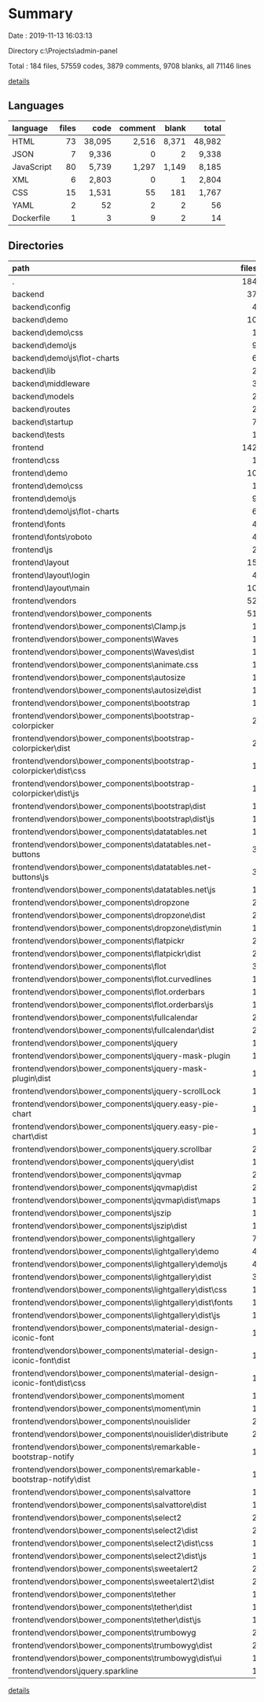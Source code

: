 # Summary

Date : 2019-11-13 16:03:13

Directory c:\Projects\admin-panel

Total : 184 files,  57559 codes, 3879 comments, 9708 blanks, all 71146 lines

[details](details.md)

## Languages
| language | files | code | comment | blank | total |
| :--- | ---: | ---: | ---: | ---: | ---: |
| HTML | 73 | 38,095 | 2,516 | 8,371 | 48,982 |
| JSON | 7 | 9,336 | 0 | 2 | 9,338 |
| JavaScript | 80 | 5,739 | 1,297 | 1,149 | 8,185 |
| XML | 6 | 2,803 | 0 | 1 | 2,804 |
| CSS | 15 | 1,531 | 55 | 181 | 1,767 |
| YAML | 2 | 52 | 2 | 2 | 56 |
| Dockerfile | 1 | 3 | 9 | 2 | 14 |

## Directories
| path | files | code | comment | blank | total |
| :--- | ---: | ---: | ---: | ---: | ---: |
| . | 184 | 57,559 | 3,879 | 9,708 | 71,146 |
| backend | 37 | 10,763 | 310 | 218 | 11,291 |
| backend\config | 4 | 15 | 0 | 0 | 15 |
| backend\demo | 10 | 746 | 45 | 99 | 890 |
| backend\demo\css | 1 | 83 | 0 | 19 | 102 |
| backend\demo\js | 9 | 663 | 45 | 80 | 788 |
| backend\demo\js\flot-charts | 6 | 508 | 27 | 61 | 596 |
| backend\lib | 2 | 11 | 24 | 4 | 39 |
| backend\middleware | 3 | 49 | 12 | 8 | 69 |
| backend\models | 2 | 103 | 53 | 18 | 174 |
| backend\routes | 2 | 276 | 140 | 54 | 470 |
| backend\startup | 7 | 176 | 23 | 22 | 221 |
| backend\tests | 1 | 14 | 4 | 2 | 20 |
| frontend | 142 | 46,416 | 3,538 | 9,482 | 59,436 |
| frontend\css | 1 | 1 | 1 | 0 | 2 |
| frontend\demo | 10 | 746 | 45 | 99 | 890 |
| frontend\demo\css | 1 | 83 | 0 | 19 | 102 |
| frontend\demo\js | 9 | 663 | 45 | 80 | 788 |
| frontend\demo\js\flot-charts | 6 | 508 | 27 | 61 | 596 |
| frontend\fonts | 4 | 2,448 | 0 | 0 | 2,448 |
| frontend\fonts\roboto | 4 | 2,448 | 0 | 0 | 2,448 |
| frontend\js | 2 | 63 | 14 | 8 | 85 |
| frontend\layout | 15 | 959 | 9 | 127 | 1,095 |
| frontend\layout\login | 4 | 115 | 3 | 6 | 124 |
| frontend\layout\main | 10 | 818 | 6 | 115 | 939 |
| frontend\vendors | 52 | 5,063 | 962 | 1,004 | 7,029 |
| frontend\vendors\bower_components | 51 | 5,061 | 960 | 1,003 | 7,024 |
| frontend\vendors\bower_components\Clamp.js | 1 | 166 | 68 | 36 | 270 |
| frontend\vendors\bower_components\Waves | 1 | 1 | 9 | 0 | 10 |
| frontend\vendors\bower_components\Waves\dist | 1 | 1 | 9 | 0 | 10 |
| frontend\vendors\bower_components\animate.css | 1 | 2 | 7 | 2 | 11 |
| frontend\vendors\bower_components\autosize | 1 | 1 | 5 | 0 | 6 |
| frontend\vendors\bower_components\autosize\dist | 1 | 1 | 5 | 0 | 6 |
| frontend\vendors\bower_components\bootstrap | 1 | 2 | 5 | 0 | 7 |
| frontend\vendors\bower_components\bootstrap-colorpicker | 2 | 221 | 14 | 0 | 235 |
| frontend\vendors\bower_components\bootstrap-colorpicker\dist | 2 | 221 | 14 | 0 | 235 |
| frontend\vendors\bower_components\bootstrap-colorpicker\dist\css | 1 | 220 | 10 | 0 | 230 |
| frontend\vendors\bower_components\bootstrap-colorpicker\dist\js | 1 | 1 | 4 | 0 | 5 |
| frontend\vendors\bower_components\bootstrap\dist | 1 | 2 | 5 | 0 | 7 |
| frontend\vendors\bower_components\bootstrap\dist\js | 1 | 2 | 5 | 0 | 7 |
| frontend\vendors\bower_components\datatables.net | 1 | 163 | 4 | 1 | 168 |
| frontend\vendors\bower_components\datatables.net-buttons | 3 | 60 | 4 | 3 | 67 |
| frontend\vendors\bower_components\datatables.net-buttons\js | 3 | 60 | 4 | 3 | 67 |
| frontend\vendors\bower_components\datatables.net\js | 1 | 163 | 4 | 1 | 168 |
| frontend\vendors\bower_components\dropzone | 2 | 385 | 4 | 2 | 391 |
| frontend\vendors\bower_components\dropzone\dist | 2 | 385 | 4 | 2 | 391 |
| frontend\vendors\bower_components\dropzone\dist\min | 1 | 2 | 0 | 0 | 2 |
| frontend\vendors\bower_components\flatpickr | 2 | 9 | 7 | 0 | 16 |
| frontend\vendors\bower_components\flatpickr\dist | 2 | 9 | 7 | 0 | 16 |
| frontend\vendors\bower_components\flot | 3 | 2,793 | 554 | 703 | 4,050 |
| frontend\vendors\bower_components\flot.curvedlines | 1 | 274 | 134 | 76 | 484 |
| frontend\vendors\bower_components\flot.orderbars | 1 | 134 | 32 | 35 | 201 |
| frontend\vendors\bower_components\flot.orderbars\js | 1 | 134 | 32 | 35 | 201 |
| frontend\vendors\bower_components\fullcalendar | 2 | 6 | 9 | 0 | 15 |
| frontend\vendors\bower_components\fullcalendar\dist | 2 | 6 | 9 | 0 | 15 |
| frontend\vendors\bower_components\jquery | 1 | 3 | 1 | 1 | 5 |
| frontend\vendors\bower_components\jquery-mask-plugin | 1 | 16 | 2 | 1 | 19 |
| frontend\vendors\bower_components\jquery-mask-plugin\dist | 1 | 16 | 2 | 1 | 19 |
| frontend\vendors\bower_components\jquery-scrollLock | 1 | 1 | 8 | 1 | 10 |
| frontend\vendors\bower_components\jquery.easy-pie-chart | 1 | 1 | 8 | 0 | 9 |
| frontend\vendors\bower_components\jquery.easy-pie-chart\dist | 1 | 1 | 8 | 0 | 9 |
| frontend\vendors\bower_components\jquery.scrollbar | 2 | 746 | 37 | 138 | 921 |
| frontend\vendors\bower_components\jquery\dist | 1 | 3 | 1 | 1 | 5 |
| frontend\vendors\bower_components\jqvmap | 2 | 2 | 9 | 2 | 13 |
| frontend\vendors\bower_components\jqvmap\dist | 2 | 2 | 9 | 2 | 13 |
| frontend\vendors\bower_components\jqvmap\dist\maps | 1 | 1 | 1 | 1 | 3 |
| frontend\vendors\bower_components\jszip | 1 | 4 | 11 | 0 | 15 |
| frontend\vendors\bower_components\jszip\dist | 1 | 4 | 11 | 0 | 15 |
| frontend\vendors\bower_components\lightgallery | 7 | 53 | 15 | 0 | 68 |
| frontend\vendors\bower_components\lightgallery\demo | 4 | 4 | 12 | 0 | 16 |
| frontend\vendors\bower_components\lightgallery\demo\js | 4 | 4 | 12 | 0 | 16 |
| frontend\vendors\bower_components\lightgallery\dist | 3 | 49 | 3 | 0 | 52 |
| frontend\vendors\bower_components\lightgallery\dist\css | 1 | 1 | 0 | 0 | 1 |
| frontend\vendors\bower_components\lightgallery\dist\fonts | 1 | 47 | 0 | 0 | 47 |
| frontend\vendors\bower_components\lightgallery\dist\js | 1 | 1 | 3 | 0 | 4 |
| frontend\vendors\bower_components\material-design-iconic-font | 1 | 1 | 0 | 0 | 1 |
| frontend\vendors\bower_components\material-design-iconic-font\dist | 1 | 1 | 0 | 0 | 1 |
| frontend\vendors\bower_components\material-design-iconic-font\dist\css | 1 | 1 | 0 | 0 | 1 |
| frontend\vendors\bower_components\moment | 1 | 2 | 5 | 0 | 7 |
| frontend\vendors\bower_components\moment\min | 1 | 2 | 5 | 0 | 7 |
| frontend\vendors\bower_components\nouislider | 2 | 2 | 1 | 1 | 4 |
| frontend\vendors\bower_components\nouislider\distribute | 2 | 2 | 1 | 1 | 4 |
| frontend\vendors\bower_components\remarkable-bootstrap-notify | 1 | 1 | 1 | 0 | 2 |
| frontend\vendors\bower_components\remarkable-bootstrap-notify\dist | 1 | 1 | 1 | 0 | 2 |
| frontend\vendors\bower_components\salvattore | 1 | 3 | 4 | 0 | 7 |
| frontend\vendors\bower_components\salvattore\dist | 1 | 3 | 4 | 0 | 7 |
| frontend\vendors\bower_components\select2 | 2 | 4 | 0 | 1 | 5 |
| frontend\vendors\bower_components\select2\dist | 2 | 4 | 0 | 1 | 5 |
| frontend\vendors\bower_components\select2\dist\css | 1 | 1 | 0 | 1 | 2 |
| frontend\vendors\bower_components\select2\dist\js | 1 | 3 | 0 | 0 | 3 |
| frontend\vendors\bower_components\sweetalert2 | 2 | 2 | 0 | 0 | 2 |
| frontend\vendors\bower_components\sweetalert2\dist | 2 | 2 | 0 | 0 | 2 |
| frontend\vendors\bower_components\tether | 1 | 1 | 0 | 0 | 1 |
| frontend\vendors\bower_components\tether\dist | 1 | 1 | 0 | 0 | 1 |
| frontend\vendors\bower_components\tether\dist\js | 1 | 1 | 0 | 0 | 1 |
| frontend\vendors\bower_components\trumbowyg | 2 | 2 | 2 | 0 | 4 |
| frontend\vendors\bower_components\trumbowyg\dist | 2 | 2 | 2 | 0 | 4 |
| frontend\vendors\bower_components\trumbowyg\dist\ui | 1 | 1 | 1 | 0 | 2 |
| frontend\vendors\jquery.sparkline | 1 | 2 | 2 | 1 | 5 |

[details](details.md)